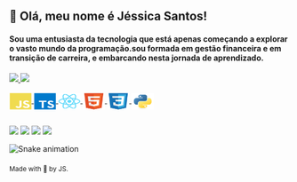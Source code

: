 ## 💜 Olá, meu nome é <strong>Jéssica Santos!</strong>

#### Sou uma entusiasta da tecnologia que está apenas começando a explorar o vasto mundo da programação.sou formada em gestão financeira e em transição de carreira, e embarcando nesta jornada de aprendizado.

<div>
  <a href="https://github.com/eujehsantos">
  <img height="180cm" src="https://github-readme-stats.vercel.app/api?username=eujehsantos&theme](https://github-readme-stats.vercel.app/api?username=eujehsantos&theme=one_dark_pro&show_icons=true&icon_color=9370DB&text_color=FFF&title_color=FF69B4"/>
  <img height="180cm" src="https://github-readme-stats.vercel.app/api/top-langs/?username=anuraghazra&layout=compact&theme=one_dark_pro&title_color=FF69B4&text_color=FFF"/>
</div>
<div style="display: inline_block"><br>
  <img align="center" alt="Rafa-Js" height="30" width="40" src="https://raw.githubusercontent.com/devicons/devicon/master/icons/javascript/javascript-plain.svg">
  <img align="center" alt="Rafa-Ts" height="30" width="40" src="https://raw.githubusercontent.com/devicons/devicon/master/icons/typescript/typescript-plain.svg">
  <img align="center" alt="Rafa-React" height="30" width="40" src="https://raw.githubusercontent.com/devicons/devicon/master/icons/react/react-original.svg">
  <img align="center" alt="Rafa-HTML" height="30" width="40" src="https://raw.githubusercontent.com/devicons/devicon/master/icons/html5/html5-original.svg">
  <img align="center" alt="Rafa-CSS" height="30" width="40" src="https://raw.githubusercontent.com/devicons/devicon/master/icons/css3/css3-original.svg">
  <img align="center" alt="Rafa-Python" height="30" width="40" src="https://raw.githubusercontent.com/devicons/devicon/master/icons/python/python-original.svg">
</div>

##

<div>
  <a href="https://instagram.com/eu.jehsantos" target="_blank"><img src="https://img.shields.io/badge/-Instagram-%23E4405F?style=for-the-badge&logo=instagram&logoColor=white" target="_blank"></a>
 <a href="https://discord.gg/eu.jeeh#8598" target="_blank"><img src="https://img.shields.io/badge/Discord-7289DA?style=for-the-badge&logo=discord&logoColor=white" target="_blank"></a> 
  <a href = "mailto:jessica.css@hotmail.com"><img src="https://img.shields.io/badge/-Gmail-%23333?style=for-the-badge&logo=gmail&logoColor=white" target="_blank"></a>
  <a href="https://www.linkedin.com/in/jessica-santos-96720a171" target="_blank"><img src="https://img.shields.io/badge/-LinkedIn-%230077B5?style=for-the-badge&logo=linkedin&logoColor=white" target="_blank"></a> 

  ![Snake animation](https://github.com/eujehsantos/eujehsantos/blob/output/github-contribution-grid-snake.svg)
  
</div>

<sub>Made with 💜 by JS.</sub>    
